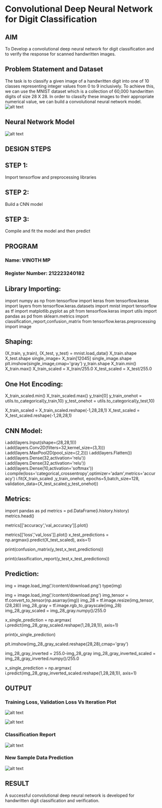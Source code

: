 # Convolutional Deep Neural Network for Digit Classification

## AIM

To Develop a convolutional deep neural network for digit classification and to verify the response for scanned handwritten images.

## Problem Statement and Dataset
The task is to classify a given image of a handwritten digit into one of 10 classes representing integer values from 0 to 9 inclusively. To achieve this, we can use the MNIST dataset which is a collection of 60,000 handwritten digits of size 28 X 28. In order to classify these images to their appropriate numerical value, we can build a convolutional neural network model.
![alt text](datasheet.jpg)

## Neural Network Model
![alt text](architecture.jpg)

## DESIGN STEPS

## STEP 1:
Import tensorflow and preprocessing libraries

## STEP 2:
Build a CNN model

## STEP 3:
Compile and fit the model and then predict

## PROGRAM

### Name: VINOTH MP
### Register Number: 212223240182
## Library Importing:


import numpy as np
from tensorflow import keras
from tensorflow.keras import layers
from tensorflow.keras.datasets import mnist
import tensorflow as tf
import matplotlib.pyplot as plt
from tensorflow.keras import utils
import pandas as pd
from sklearn.metrics import classification_report,confusion_matrix
from tensorflow.keras.preprocessing import image

## Shaping:

(X_train, y_train), (X_test, y_test) = mnist.load_data()
X_train.shape
X_test.shape
single_image= X_train[12045]
single_image.shape
plt.imshow(single_image,cmap='gray')
y_train.shape
X_train.min()
X_train.max()
X_train_scaled = X_train/255.0
X_test_scaled = X_test/255.0

## One Hot Encoding:

X_train_scaled.min()
X_train_scaled.max()
y_train[0]
y_train_onehot = utils.to_categorical(y_train,10)
y_test_onehot = utils.to_categorical(y_test,10)

X_train_scaled = X_train_scaled.reshape(-1,28,28,1)
X_test_scaled = X_test_scaled.reshape(-1,28,28,1)

## CNN Model:

i.add(layers.Input(shape=(28,28,1)))
i.add(layers.Conv2D(filters=32,kernel_size=(3,3)))
i.add(layers.MaxPool2D(pool_size=(2,2)))
i.add(layers.Flatten())
i.add(layers.Dense(32,activation='relu'))
i.add(layers.Dense(32,activation='relu'))
i.add(layers.Dense(10,activation='softmax'))
i.compile(loss='categorical_crossentropy',optimizer='adam',metrics='accuracy')
i.fit(X_train_scaled ,y_train_onehot, epochs=5,batch_size=128, validation_data=(X_test_scaled,y_test_onehot))

## Metrics:

import pandas as pd
metrics = pd.DataFrame(i.history.history)
metrics.head()

metrics[['accuracy','val_accuracy']].plot()

metrics[['loss','val_loss']].plot()
x_test_predictions = np.argmax(i.predict(X_test_scaled), axis=1)

print(confusion_matrix(y_test,x_test_predictions))

print(classification_report(y_test,x_test_predictions))

## Prediction:


img = image.load_img('/content/download.png')
type(img)

img = image.load_img('/content/download.png')
img_tensor = tf.convert_to_tensor(np.asarray(img))
img_28 = tf.image.resize(img_tensor,(28,28))
img_28_gray = tf.image.rgb_to_grayscale(img_28)
img_28_gray_scaled = img_28_gray.numpy()/255.0

x_single_prediction = np.argmax(
    i.predict(img_28_gray_scaled.reshape(1,28,28,1)),
     axis=1)

print(x_single_prediction)


plt.imshow(img_28_gray_scaled.reshape(28,28),cmap='gray')

img_28_gray_inverted = 255.0-img_28_gray
img_28_gray_inverted_scaled = img_28_gray_inverted.numpy()/255.0

x_single_prediction = np.argmax(
    i.predict(img_28_gray_inverted_scaled.reshape(1,28,28,1)),
     axis=1)


## OUTPUT

### Training Loss, Validation Loss Vs Iteration Plot

![alt text](vs.jpg)

![alt text](<vs (2).jpg>)
### Classification Report

![alt text](<classification and confueion.jpg>)



### New Sample Data Prediction
![alt text](download.png.jpg)

## RESULT
A successful convolutional deep neural network is developed for handwritten digit classification and verification.